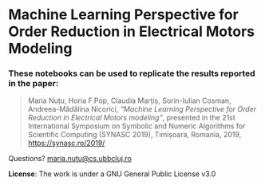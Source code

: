 # Machine Learning Perspective for Order Reduction in Electrical Motors Modeling

### These notebooks can be used to replicate the results reported in the paper: 

> Maria Nuțu, Horia F.Pop, Claudia Marțiș, Sorin-Iulian Cosman, Andreea-Mădălina Nicorici, *”Machine Learning Perspective for Order Reduction in Electrical Motors modeling”*, presented in the 21st International Symposium on Symbolic and Numeric Algorithms for Scientific Computing (SYNASC 2019), Timișoara, Romania, 2019, https://synasc.ro/2019/


Questions? maria.nutu@cs.ubbcluj.ro


**License**: The work is under a GNU General Public License v3.0
